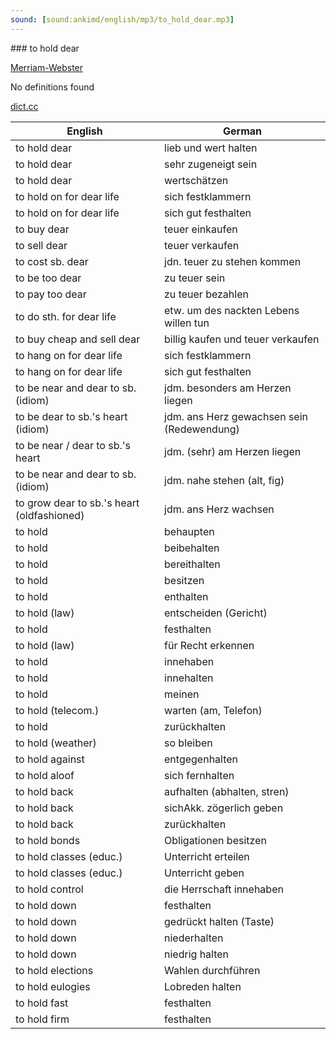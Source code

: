 ```yaml
---
sound: [sound:ankimd/english/mp3/to_hold_dear.mp3]
---
```


\### to hold dear

[Merriam-Webster](https://www.merriam-webster.com/dictionary/to+hold+dear)

No definitions found

[dict.cc](https://www.dict.cc/to+hold+dear)

| English        | German       |
| -------------- | ------------ |
| to hold dear | lieb und wert halten |
| to hold dear | sehr zugeneigt sein |
| to hold dear | wertschätzen |
| to hold on for dear life | sich festklammern |
| to hold on for dear life | sich gut festhalten |
| to buy dear | teuer einkaufen |
| to sell dear | teuer verkaufen |
| to cost sb. dear | jdn. teuer zu stehen kommen |
| to be too dear | zu teuer sein |
| to pay too dear | zu teuer bezahlen |
| to do sth. for dear life | etw. um des nackten Lebens willen tun |
| to buy cheap and sell dear | billig kaufen und teuer verkaufen |
| to hang on for dear life | sich festklammern |
| to hang on for dear life | sich gut festhalten |
| to be near and dear to sb. (idiom) | jdm. besonders am Herzen liegen |
| to be dear to sb.'s heart (idiom) | jdm. ans Herz gewachsen sein (Redewendung) |
| to be near / dear to sb.'s heart | jdm. (sehr) am Herzen liegen |
| to be near and dear to sb. (idiom) | jdm. nahe stehen (alt, fig) |
| to grow dear to sb.'s heart (oldfashioned) | jdm. ans Herz wachsen |
| to hold | behaupten |
| to hold | beibehalten |
| to hold | bereithalten |
| to hold | besitzen |
| to hold | enthalten |
| to hold (law) | entscheiden (Gericht) |
| to hold | festhalten |
| to hold (law) | für Recht erkennen |
| to hold | innehaben |
| to hold | innehalten |
| to hold | meinen |
| to hold (telecom.) | warten (am, Telefon) |
| to hold | zurückhalten |
| to hold (weather) | so bleiben |
| to hold against | entgegenhalten |
| to hold aloof | sich fernhalten |
| to hold back | aufhalten (abhalten, stren) |
| to hold back | sichAkk. zögerlich geben |
| to hold back | zurückhalten |
| to hold bonds | Obligationen besitzen |
| to hold classes (educ.) | Unterricht erteilen |
| to hold classes (educ.) | Unterricht geben |
| to hold control | die Herrschaft innehaben |
| to hold down | festhalten |
| to hold down | gedrückt halten (Taste) |
| to hold down | niederhalten |
| to hold down | niedrig halten |
| to hold elections | Wahlen durchführen |
| to hold eulogies | Lobreden halten |
| to hold fast | festhalten |
| to hold firm | festhalten |
